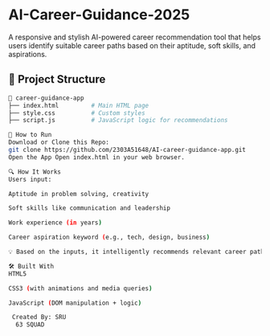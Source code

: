 # AI-Career-Guidance-2025

A responsive and stylish AI-powered career recommendation tool that helps users identify suitable career paths based on their aptitude, soft skills, and aspirations.
## 📂 Project Structure

```bash
📁 career-guidance-app
├── index.html         # Main HTML page
├── style.css          # Custom styles 
├── script.js          # JavaScript logic for recommendations

🚀 How to Run
Download or Clone this Repo:
git clone https://github.com/2303A51648/AI-career-guidance-app.git
Open the App Open index.html in your web browser.

🔍 How It Works
Users input:

Aptitude in problem solving, creativity

Soft skills like communication and leadership

Work experience (in years)

Career aspiration keyword (e.g., tech, design, business)

💡 Based on the inputs, it intelligently recommends relevant career paths using condition-based logic in JavaScript.

🛠 Built With
HTML5

CSS3 (with animations and media queries)

JavaScript (DOM manipulation + logic)

 Created By: SRU
  63 SQUAD
